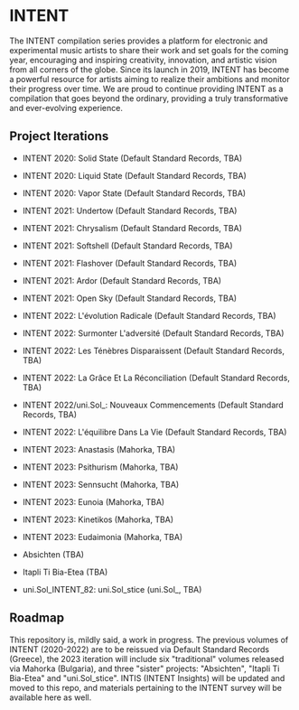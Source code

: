 # INTENT

The INTENT compilation series provides a platform for electronic and experimental music artists to share their work and set goals for the coming year, encouraging and inspiring creativity, innovation, and artistic vision from all corners of the globe. Since its launch in 2019, INTENT has become a powerful resource for artists aiming to realize their ambitions and monitor their progress over time. We are proud to continue providing INTENT as a compilation that goes beyond the ordinary, providing a truly transformative and ever-evolving experience.

## Project Iterations

* INTENT 2020: Solid State (Default Standard Records, TBA)
* INTENT 2020: Liquid State (Default Standard Records, TBA)
* INTENT 2020: Vapor State (Default Standard Records, TBA)
* INTENT 2021: Undertow (Default Standard Records, TBA)
* INTENT 2021: Chrysalism (Default Standard Records, TBA)
* INTENT 2021: Softshell (Default Standard Records, TBA)
* INTENT 2021: Flashover (Default Standard Records, TBA)
* INTENT 2021: Ardor (Default Standard Records, TBA)
* INTENT 2021: Open Sky (Default Standard Records, TBA)
* INTENT 2022: L'évolution Radicale (Default Standard Records, TBA)
* INTENT 2022: Surmonter L'adversité (Default Standard Records, TBA)
* INTENT 2022: Les Ténèbres Disparaissent (Default Standard Records, TBA)
* INTENT 2022: La Grâce Et La Réconciliation (Default Standard Records, TBA)
* INTENT 2022/uni.Sol_: Nouveaux Commencements (Default Standard Records, TBA)
* INTENT 2022: L'équilibre Dans La Vie (Default Standard Records, TBA)
* INTENT 2023: Anastasis (Mahorka, TBA)
* INTENT 2023: Psithurism (Mahorka, TBA)
* INTENT 2023: Sennsucht (Mahorka, TBA)
* INTENT 2023: Eunoia (Mahorka, TBA)
* INTENT 2023: Kinetikos (Mahorka, TBA)
* INTENT 2023: Eudaimonia (Mahorka, TBA)

* Absichten (TBA)
* Itapli Ti Bia-Etea (TBA)
* uni.Sol_INTENT_82: uni.Sol_stice (uni.Sol_, TBA)

## Roadmap

This repository is, mildly said, a work in progress. The previous volumes of INTENT (2020-2022) are to be reissued via Default Standard Records (Greece), the 2023 iteration will include six "traditional" volumes released via Mahorka (Bulgaria), and three "sister" projects: "Absichten", "Itapli Ti Bia-Etea" and "uni.Sol_stice". INTIS (INTENT Insights) will be updated and moved to this repo, and materials pertaining to the INTENT survey will be available here as well. 

